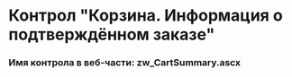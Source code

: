 ﻿---
description: 2.4.9.3
---
# Контрол "Корзина. Информация о подтверждённом заказе"
### Имя контрола в веб-части: zw_CartSummary.ascx

